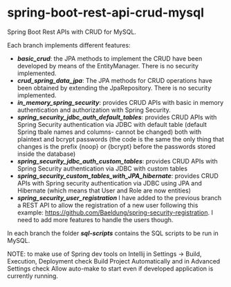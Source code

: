 # spring-boot-rest-api-crud-mysql
Spring Boot Rest APIs with CRUD for MySQL. 

Each branch implements different features:

- ***basic_crud***: the JPA methods to implement the CRUD have been developed by means of the EntityManager. There is no security implemented.
- ***crud_spring_data_jpa***: The JPA methods for CRUD operations have been obtained by extending the JpaRepository. There is no security implemented.
- ***in_memory_spring_security***: provides CRUD APIs with basic in memory authentication and authorization with Spring Security.
- ***spring_security_jdbc_auth_default_tables***: provides CRUD APIs with Spring Security authentication via JDBC with default table (default Spring tbale names and columns-  cannot be changed) both with plaintext and bcrypt passwords (the code is the same the only thing that changes is the prefix {noop} or {bcrypt} before the passwords stored inside the database)
- ***spring_security_jdbc_auth_custom_tables***: provides CRUD APIs with Spring Security authentication via JDBC with custom tables
- ***spring_security_custom_tables_with_JPA_hibernate***: provides CRUD APIs with Spring security authentication via JDBC using JPA and Hibernate (which means that User and Role are now entities)
- ***spring_security_user_registration*** I have added to the previous branch a REST API to allow the registration of a new user following this example:  https://github.com/Baeldung/spring-security-registration. I need to add more features to handle the users though.

In each branch the folder ***sql-scripts*** contains the SQL scripts to be run in MySQL.

NOTE: to make use of Spring dev tools on Intellij in Settings -> Build, Execution, Deployment check Build Project Automatically and in Advanced Settings check Allow auto-make to start even if developed application is currently running.
